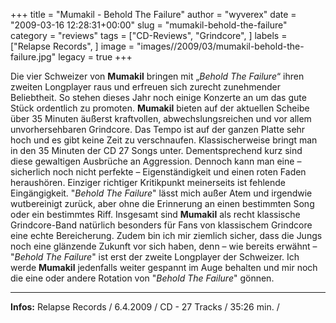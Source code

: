 +++
title = "Mumakil - Behold The Failure"
author = "wyverex"
date = "2009-03-16 12:28:31+00:00"
slug = "mumakil-behold-the-failure"
category = "reviews"
tags = ["CD-Reviews", "Grindcore", ]
labels = ["Relapse Records", ]
image = "images//2009/03/mumakil-behold-the-failure.jpg"
legacy = true
+++

Die vier Schweizer von **Mumakil** bringen mit „_Behold The Failure_“ ihren zweiten Longplayer raus und erfreuen sich zurecht zunehmender Beliebtheit. So stehen dieses Jahr noch einige Konzerte an um das gute Stück ordentlich zu promoten.
**Mumakil** bieten auf der aktuellen Scheibe über 35 Minuten äußerst kraftvollen, abwechslungsreichen und vor allem unvorhersehbaren Grindcore. Das Tempo ist auf der ganzen Platte sehr hoch und es gibt keine Zeit zu verschnaufen.
Klassischerweise bringt man in den 35 Minuten der CD 27 Songs unter. Dementsprechend kurz sind diese gewaltigen Ausbrüche an Aggression. Dennoch kann man eine – sicherlich noch nicht perfekte – Eigenständigkeit und einen roten Faden heraushören.
Einziger richtiger Kritikpunkt meinerseits ist fehlende Eingängigkeit. "_Behold The Failure_" lässt mich außer Atem und irgendwie wutbereinigt zurück, aber ohne die Erinnerung an einen bestimmten Song oder ein bestimmtes Riff.
Insgesamt sind **Mumakil** als recht klassische Grindcore-Band natürlich besonders für Fans von klassischem Grindcore eine echte Bereicherung. Zudem bin ich mir ziemlich sicher, dass die Jungs noch eine glänzende Zukunft vor sich haben, denn – wie bereits erwähnt – "_Behold The Failure_" ist erst der zweite Longplayer der Schweizer. Ich werde **Mumakil** jedenfalls weiter gespannt im Auge behalten und mir noch die eine oder andere Rotation von "_Behold The Failure_" gönnen.





---
**Infos:**
Relapse Records / 6.4.2009 / 
CD - 27 Tracks / 35:26 min. / 
